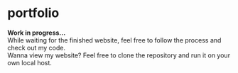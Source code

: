 # portfolio

**Work in progress...** <br>
While waiting for the finished website, feel free to follow the process and check out my code. <br>
Wanna view my website? Feel free to clone the repository and run it on your own local host.
